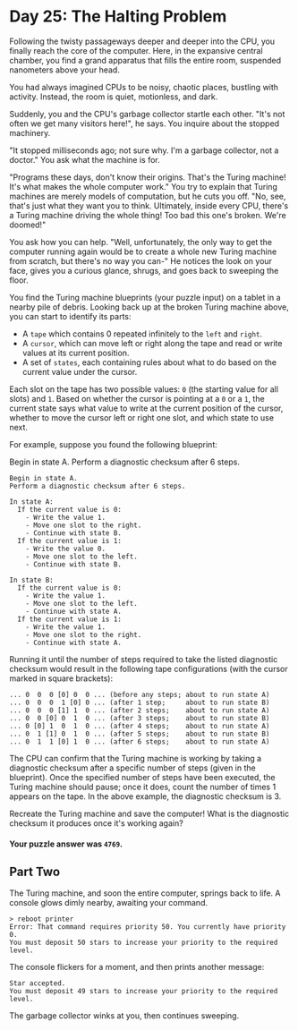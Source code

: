# Day 25: The Halting Problem

Following the twisty passageways deeper and deeper into the CPU, you finally
reach the core of the computer. Here, in the expansive central chamber, you find
a grand apparatus that fills the entire room, suspended nanometers above your
head.

You had always imagined CPUs to be noisy, chaotic places, bustling with
activity. Instead, the room is quiet, motionless, and dark.

Suddenly, you and the CPU's garbage collector startle each other. "It's not
often we get many visitors here!", he says. You inquire about the stopped
machinery.

"It stopped milliseconds ago; not sure why. I'm a garbage collector, not a
doctor." You ask what the machine is for.

"Programs these days, don't know their origins. That's the Turing machine! It's
what makes the whole computer work." You try to explain that Turing machines are
merely models of computation, but he cuts you off. "No, see, that's just what
they want you to think. Ultimately, inside every CPU, there's a Turing machine
driving the whole thing! Too bad this one's broken. We're doomed!"

You ask how you can help. "Well, unfortunately, the only way to get the computer
running again would be to create a whole new Turing machine from scratch, but
there's no way you can-" He notices the look on your face, gives you a curious
glance, shrugs, and goes back to sweeping the floor.

You find the Turing machine blueprints (your puzzle input) on a tablet in a
nearby pile of debris. Looking back up at the broken Turing machine above, you
can start to identify its parts:

* A `tape` which contains 0 repeated infinitely to the `left` and `right`.
* A `cursor`, which can move left or right along the tape and read or write
  values at its current position.
* A set of `states`, each containing rules about what to do based on the current
  value under the cursor.

Each slot on the tape has two possible values: `0` (the starting value for all
slots) and `1`. Based on whether the cursor is pointing at a `0` or a `1`, the
current state says what value to write at the current position of the cursor,
whether to move the cursor left or right one slot, and which state to use next.

For example, suppose you found the following blueprint:

Begin in state A.
Perform a diagnostic checksum after 6 steps.

```text
Begin in state A.
Perform a diagnostic checksum after 6 steps.

In state A:
  If the current value is 0:
    - Write the value 1.
    - Move one slot to the right.
    - Continue with state B.
  If the current value is 1:
    - Write the value 0.
    - Move one slot to the left.
    - Continue with state B.

In state B:
  If the current value is 0:
    - Write the value 1.
    - Move one slot to the left.
    - Continue with state A.
  If the current value is 1:
    - Write the value 1.
    - Move one slot to the right.
    - Continue with state A.
```

Running it until the number of steps required to take the listed diagnostic
checksum would result in the following tape configurations (with the cursor
marked in square brackets):

```text
... 0  0  0 [0] 0  0 ... (before any steps; about to run state A)
... 0  0  0  1 [0] 0 ... (after 1 step;     about to run state B)
... 0  0  0 [1] 1  0 ... (after 2 steps;    about to run state A)
... 0  0 [0] 0  1  0 ... (after 3 steps;    about to run state B)
... 0 [0] 1  0  1  0 ... (after 4 steps;    about to run state A)
... 0  1 [1] 0  1  0 ... (after 5 steps;    about to run state B)
... 0  1  1 [0] 1  0 ... (after 6 steps;    about to run state A)
```

The CPU can confirm that the Turing machine is working by taking a diagnostic
checksum after a specific number of steps (given in the blueprint). Once the
specified number of steps have been executed, the Turing machine should pause;
once it does, count the number of times 1 appears on the tape. In the above
example, the diagnostic checksum is 3.

Recreate the Turing machine and save the computer! What is the diagnostic
checksum it produces once it's working again?

#### Your puzzle answer was `4769`.

## Part Two

The Turing machine, and soon the entire computer, springs back to life. A
console glows dimly nearby, awaiting your command.

```text
> reboot printer
Error: That command requires priority 50. You currently have priority 0.
You must deposit 50 stars to increase your priority to the required level.
```

The console flickers for a moment, and then prints another message:

```text
Star accepted.
You must deposit 49 stars to increase your priority to the required level.
```

The garbage collector winks at you, then continues sweeping.
